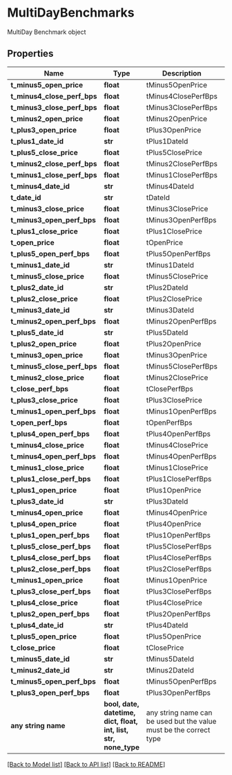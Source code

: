 # MultiDayBenchmarks

MultiDay Benchmark object

## Properties
Name | Type | Description | Notes
------------ | ------------- | ------------- | -------------
**t_minus5_open_price** | **float** | tMinus5OpenPrice | [optional] 
**t_minus4_close_perf_bps** | **float** | tMinus4ClosePerfBps | [optional] 
**t_minus3_close_perf_bps** | **float** | tMinus3ClosePerfBps | [optional] 
**t_minus2_open_price** | **float** | tMinus2OpenPrice | [optional] 
**t_plus3_open_price** | **float** | tPlus3OpenPrice | [optional] 
**t_plus1_date_id** | **str** | tPlus1DateId | [optional] 
**t_plus5_close_price** | **float** | tPlus5ClosePrice | [optional] 
**t_minus2_close_perf_bps** | **float** | tMinus2ClosePerfBps | [optional] 
**t_minus1_close_perf_bps** | **float** | tMinus1ClosePerfBps | [optional] 
**t_minus4_date_id** | **str** | tMinus4DateId | [optional] 
**t_date_id** | **str** | tDateId | [optional] 
**t_minus3_close_price** | **float** | tMinus3ClosePrice | [optional] 
**t_minus3_open_perf_bps** | **float** | tMinus3OpenPerfBps | [optional] 
**t_plus1_close_price** | **float** | tPlus1ClosePrice | [optional] 
**t_open_price** | **float** | tOpenPrice | [optional] 
**t_plus5_open_perf_bps** | **float** | tPlus5OpenPerfBps | [optional] 
**t_minus1_date_id** | **str** | tMinus1DateId | [optional] 
**t_minus5_close_price** | **float** | tMinus5ClosePrice | [optional] 
**t_plus2_date_id** | **str** | tPlus2DateId | [optional] 
**t_plus2_close_price** | **float** | tPlus2ClosePrice | [optional] 
**t_minus3_date_id** | **str** | tMinus3DateId | [optional] 
**t_minus2_open_perf_bps** | **float** | tMinus2OpenPerfBps | [optional] 
**t_plus5_date_id** | **str** | tPlus5DateId | [optional] 
**t_plus2_open_price** | **float** | tPlus2OpenPrice | [optional] 
**t_minus3_open_price** | **float** | tMinus3OpenPrice | [optional] 
**t_minus5_close_perf_bps** | **float** | tMinus5ClosePerfBps | [optional] 
**t_minus2_close_price** | **float** | tMinus2ClosePrice | [optional] 
**t_close_perf_bps** | **float** | tClosePerfBps | [optional] 
**t_plus3_close_price** | **float** | tPlus3ClosePrice | [optional] 
**t_minus1_open_perf_bps** | **float** | tMinus1OpenPerfBps | [optional] 
**t_open_perf_bps** | **float** | tOpenPerfBps | [optional] 
**t_plus4_open_perf_bps** | **float** | tPlus4OpenPerfBps | [optional] 
**t_minus4_close_price** | **float** | tMinus4ClosePrice | [optional] 
**t_minus4_open_perf_bps** | **float** | tMinus4OpenPerfBps | [optional] 
**t_minus1_close_price** | **float** | tMinus1ClosePrice | [optional] 
**t_plus1_close_perf_bps** | **float** | tPlus1ClosePerfBps | [optional] 
**t_plus1_open_price** | **float** | tPlus1OpenPrice | [optional] 
**t_plus3_date_id** | **str** | tPlus3DateId | [optional] 
**t_minus4_open_price** | **float** | tMinus4OpenPrice | [optional] 
**t_plus4_open_price** | **float** | tPlus4OpenPrice | [optional] 
**t_plus1_open_perf_bps** | **float** | tPlus1OpenPerfBps | [optional] 
**t_plus5_close_perf_bps** | **float** | tPlus5ClosePerfBps | [optional] 
**t_plus4_close_perf_bps** | **float** | tPlus4ClosePerfBps | [optional] 
**t_plus2_close_perf_bps** | **float** | tPlus2ClosePerfBps | [optional] 
**t_minus1_open_price** | **float** | tMinus1OpenPrice | [optional] 
**t_plus3_close_perf_bps** | **float** | tPlus3ClosePerfBps | [optional] 
**t_plus4_close_price** | **float** | tPlus4ClosePrice | [optional] 
**t_plus2_open_perf_bps** | **float** | tPlus2OpenPerfBps | [optional] 
**t_plus4_date_id** | **str** | tPlus4DateId | [optional] 
**t_plus5_open_price** | **float** | tPlus5OpenPrice | [optional] 
**t_close_price** | **float** | tClosePrice | [optional] 
**t_minus5_date_id** | **str** | tMinus5DateId | [optional] 
**t_minus2_date_id** | **str** | tMinus2DateId | [optional] 
**t_minus5_open_perf_bps** | **float** | tMinus5OpenPerfBps | [optional] 
**t_plus3_open_perf_bps** | **float** | tPlus3OpenPerfBps | [optional] 
**any string name** | **bool, date, datetime, dict, float, int, list, str, none_type** | any string name can be used but the value must be the correct type | [optional]

[[Back to Model list]](../README.md#documentation-for-models) [[Back to API list]](../README.md#documentation-for-api-endpoints) [[Back to README]](../README.md)


